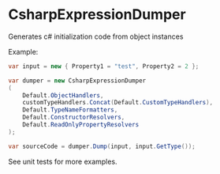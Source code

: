 # CsharpExpressionDumper
Generates c# initialization code from object instances

Example:
```C#
var input = new { Property1 = "test", Property2 = 2 };

var dumper = new CsharpExpressionDumper
(
    Default.ObjectHandlers,
    customTypeHandlers.Concat(Default.CustomTypeHandlers),
    Default.TypeNameFormatters,
    Default.ConstructorResolvers,
    Default.ReadOnlyPropertyResolvers
);

var sourceCode = dumper.Dump(input, input.GetType());
```

See unit tests for more examples.
